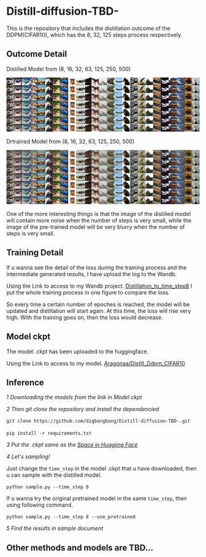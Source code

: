 # Distill-diffusion-TBD-
This is the repository that includes the distillation outcome of the DDPM(CIFAR10), which has the 8, 32, 125 steps process respectively.

## Outcome Detail

Distilled Model from (8, 16, 32, 63, 125, 250, 500)

![Image Description](assets/distill_combined_image.png)

Drtrained Model from (8, 16, 32, 63, 125, 250, 500)

![Image Description](assets/prtrain_combined_image.png)

One of the more interesting things is that the image of the distilled model will contain more noise when the number of steps is very small, while the image of the pre-trained model will be very blurry when the number of steps is very small.



## Training Detail

If u wanna see the detail of the loss during the training process and the intermediate generated results, I have upload the log to the Wandb.

Using the Link to access to my Wandb project. [Distillation_to_time_step8](https://wandb.ai/2623448751/pg_dis_train_and_sample_student_same_teacher/runs/8fi5h7ew?nw=nwuser2623448751) I put the whole training process in one figure to compare the loss.

So every time a certain number of epoches is reached, the model will be updated and distillation will start again. At this time, the loss will rise very high. With the training goes on, then the loss would decrease.

## Model ckpt

The model .ckpt has been uploaded to the huggingface.

Using the Link to access to my model. [Aragonaa/Distill_Ddpm_CIFAR10](https://huggingface.co/Aragonaa/Distill_Ddpm_CIFAR10/tree/main) 

## Inference

*1 Downloading the models from the link in Model ckpt*

*2 Then git clone the repository and install the dependencied* 

    git clone https://github.com/digbangbang/Distill-diffusion-TBD-.git

    pip install -r requirements.txt

*3 Put the .ckpt same as the [Space in Huggiing Face](https://huggingface.co/spaces/Aragonaa/distill_ddpm_CIFAR10/tree/main)*

*4 Let's sampling!*

Just change the `time_step` in the model .ckpt that u have downloaded, then u can sample with the distilled model.
    
    python sample.py --time_step 8

If u wanna try the original pretrained model in the same `time_step`, then using following command.

    python sample.py --time_step 8 --use_pretrained

*5 Find the results in sample document*

## Other methods and models are TBD...
